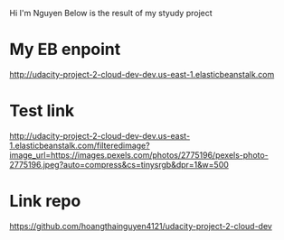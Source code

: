 Hi I'm Nguyen
Below is the result of my styudy project  
# My EB enpoint
http://udacity-project-2-cloud-dev-dev.us-east-1.elasticbeanstalk.com
# Test link
http://udacity-project-2-cloud-dev-dev.us-east-1.elasticbeanstalk.com/filteredimage?image_url=https://images.pexels.com/photos/2775196/pexels-photo-2775196.jpeg?auto=compress&cs=tinysrgb&dpr=1&w=500


# Link repo
https://github.com/hoangthainguyen4121/udacity-project-2-cloud-dev